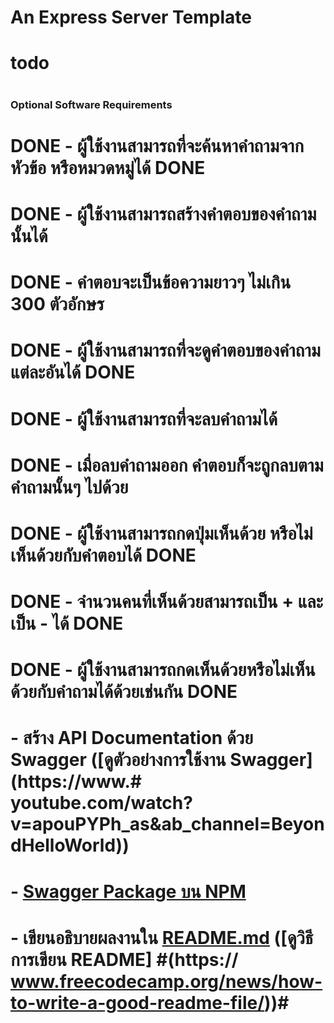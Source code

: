 # An Express Server Template

# todo

#

### Optional Software Requirements

# DONE - ผู้ใช้งานสามารถที่จะค้นหาคำถามจากหัวข้อ หรือหมวดหมู่ได้ DONE

# DONE - ผู้ใช้งานสามารถสร้างคำตอบของคำถามนั้นได้

# DONE - คำตอบจะเป็นข้อความยาวๆ ไม่เกิน 300 ตัวอักษร

# DONE - ผู้ใช้งานสามารถที่จะดูคำตอบของคำถามแต่ละอันได้ DONE

# DONE - ผู้ใช้งานสามารถที่จะลบคำถามได้

# DONE - เมื่อลบคำถามออก คำตอบก็จะถูกลบตามคำถามนั้นๆ ไปด้วย

# DONE - ผู้ใช้งานสามารถกดปุ่มเห็นด้วย หรือไม่เห็นด้วยกับคำตอบได้ DONE

# DONE - จำนวนคนที่เห็นด้วยสามารถเป็น + และเป็น - ได้ DONE

# DONE - ผู้ใช้งานสามารถกดเห็นด้วยหรือไม่เห็นด้วยกับคำถามได้ด้วยเช่นกัน DONE

# - สร้าง API Documentation ด้วย Swagger ([ดูตัวอย่างการใช้งาน Swagger](https://www.# youtube.com/watch?v=apouPYPh_as&ab_channel=BeyondHelloWorld))

# - [Swagger Package บน NPM](https://github.com/scottie1984/swagger-ui-express)

# - เขียนอธิบายผลงานใน [README.md](http://README.md) ([ดูวิธีการเขียน README] #(https:// www.freecodecamp.org/news/how-to-write-a-good-readme-file/))#
